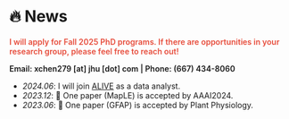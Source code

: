 # 🔥 News
<strong style="color:#e74d3c; font-weight:600">I will apply for Fall 2025 PhD programs. If there are opportunities in your research group, please feel free to reach out! </strong>

<strong style="font-weight:600;">Email: xchen279 [at] jhu [dot] com | Phone: (667) 434-8060</strong>

- *2024.06*: I will join [ALIVE](https://publichealth.jhu.edu/aids-linked-to-the-intravenous-experience) as a data analyst.
- *2023.12*: 🎉 One paper (MapLE) is accepted by AAAI2024.
- *2023.06*: 🎉 One paper (GFAP) is accepted by Plant Physiology.

<!-- - *2023.04*: 🔥 We release [AudioGPT](https://github.com/AIGC-Audio/AudioGPT) (⭐️6k+) -->
<!-- - *2023.01*: I join [Bytedance AI Lab, Speech & Audio Team](https://ailab.bytedance.com/) <img src='./images/tiktok.png' style='width: 6em;'> as a research scientist in Singapore! -->
 